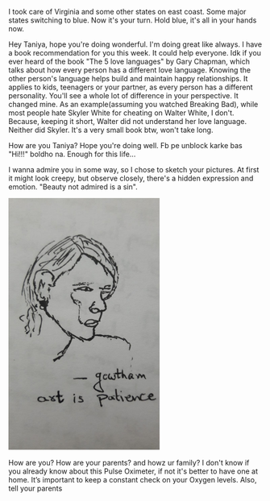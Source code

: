 I took care of Virginia and some other states on east coast. Some major states switching to blue. Now it's your turn. Hold blue, it's all in your hands now.

Hey Taniya, hope you're doing wonderful. I'm doing great like always. I have a book recommendation for you this week. It could help everyone. Idk if you ever heard of the book "The 5 love languages" by Gary Chapman, which talks about how every person has a different love language. Knowing the other person's language helps build and maintain happy relationships. It applies to kids, teenagers or your partner, as every person has a different personality. You'll see a whole lot of difference in your perspective. It changed mine. As an example(assuming you watched Breaking Bad), while most people hate Skyler White for cheating on Walter White, I don't. Because, keeping it short, Walter did not understand her love language. Neither did Skyler. It's a very small book btw, won't take long.

How are you Taniya? Hope you're doing well. Fb pe unblock karke bas "Hi!!!" boldho na. Enough for this life...

I wanna admire you in some way, so I chose to sketch your pictures. At first it might look creepy, but observe closely, there's a hidden expression and emotion. "Beauty not admired is a sin". 

<img src="images/insta_dp.jpeg" width="300" height="500"> 

How are you? How are your parents? and howz ur family? I don't know if you already know about this Pulse Oximeter, if not it's better to have one at home. It’s important to keep a constant check on your Oxygen levels. Also, tell your parents 

